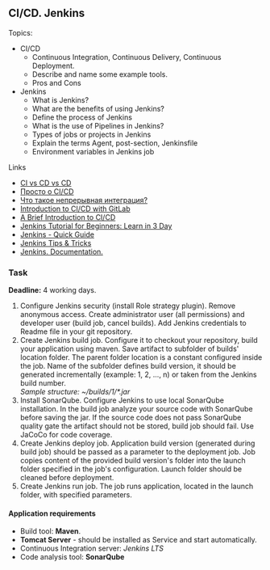 ## CI/CD. Jenkins

Topics: 
- CI/CD
    - Continuous Integration, Continuous Delivery, Continuous Deployment.
    - Describe and name some example tools.
    - Pros and Cons
- Jenkins
    - What is Jenkins?
    - What are the benefits of using Jenkins?
    - Define the process of Jenkins
    - What is the use of Pipelines in Jenkins?
    - Types of jobs or projects in Jenkins
    - Explain the terms Agent, post-section, Jenkinsfile
    - Environment variables in Jenkins job

Links
- [CI vs CD vs CD](https://www.atlassian.com/continuous-delivery/principles/continuous-integration-vs-delivery-vs-deployment)
- [Просто о CI/CD](https://www.youtube.com/watch?v=7S1ndRRht6M)
- [Что такое непрерывная интеграция?](https://aws.amazon.com/ru/devops/continuous-integration/)
- [Introduction to CI/CD with GitLab](https://docs.gitlab.com/ee/ci/introduction/#introduction-to-cicd-methodologies)
- [A Brief Introduction to CI/CD](https://dzone.com/articles/the-complete-introduction-to-cicd-1)
- [Jenkins Tutorial for Beginners: Learn in 3 Day](https://www.guru99.com/jenkins-tutorial.html)
- [Jenkins - Quick Guide](https://www.tutorialspoint.com/jenkins/jenkins_quick_guide.htm)
- [Jenkins Tips & Tricks](https://automationstepbystep.com/jenkins-tips-tricks/)
- [Jenkins. Documentation.](https://www.jenkins.io/doc/tutorials/)


### Task

__Deadline:__ 4 working days.  

1. Configure Jenkins security (install Role strategy plugin). Remove anonymous access. Create administrator user (all permissions) and developer user (build job, cancel builds). Add Jenkins credentials to Readme file in your git repository. 
2. Create Jenkins build job. Configure it to checkout your repository, build your application using maven. Save artifact to subfolder of builds' location folder. The parent folder location is a constant configured inside the job. Name of the subfolder defines build version, it should be generated incrementally (example: 1, 2, ..., n) or taken from the Jenkins build number.   
   *Sample structure: ~/builds/1/\*.jar*
3. Install SonarQube. Configure Jenkins to use local SonarQube installation. In the build job analyze your source code with SonarQube before saving the jar. If the source code does not pass SonarQube quality gate the artifact should not be stored, build job should fail. Use JaCoCo for code coverage. 
4. Create Jenkins deploy job. Application build version (generated during build job) should be passed as a parameter to the deployment job. Job copies content of the provided build version's folder into the launch folder specified in the job's configuration. Launch folder should be cleaned before deployment.
5. Create Jenkins run job. The job runs application, located in the launch folder, with specified parameters. 

#### Application requirements

 - Build tool: **Maven**.
 - **Tomcat Server** - should be installed as Service and start automatically.
 - Continuous Integration server: *Jenkins LTS*
 - Code analysis tool: **SonarQube**   